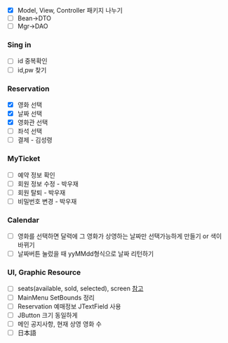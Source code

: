 - [x] Model, View, Controller 패키지 나누기
- [ ] Bean->DTO
- [ ] Mgr->DAO

### Sing in
- [ ] id 중복확인
- [ ] id,pw 찾기

### Reservation
- [x] 영화 선택
- [x] 날짜 선택
- [x] 영화관 선택
- [ ] 좌석 선택
- [ ] 결제 - 김성령

### MyTicket
- [ ] 예약 정보 확인
- [ ] 회원 정보 수정 - 박우재
- [ ] 회원 탈퇴 - 박우재
- [ ] 비밀번호 변경 - 박우재

### Calendar
- [ ] 영화를 선택하면 달력에 그 영화가 상영하는 날짜만 선택가능하게 만들기 or 색이 바뀌기
- [ ] 날짜버튼 눌렀을 때 yyMMdd형식으로 날짜 리턴하기

### UI, Graphic Resource
- [ ] seats(available, sold, selected), screen  [참고](https://w3layouts.com/movie-ticket-booking-widget-flat-responsive-widget-template/)
- [ ] MainMenu SetBounds 정리
- [ ] Reservation 예매정보 JTextField 사용
- [ ] JButton 크기 동일하게
- [ ] 메인 공지사항, 현재 상영 영화 수
- [ ] 日本語
